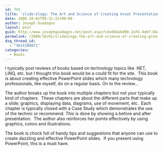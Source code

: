 ```yaml
---
id: 741
title: 'slide:ology: The Art and Science of Creating Great Presentations'
date: 2008-10-01T09:31:22+00:00
author: Joseph Guadagno
layout: post
guid: http://www.josephguadagno.net/post.aspx?id=604abd00-2af4-4e6f-bba9-7a529674e7b8
permalink: /2008/10/01/slideology-the-art-and-science-of-creating-great-presentations/
dsq_thread_id:
  - "3615190871"
categories:
  - Books
---
```

<p>I typically post reviews of books based on technology topics like .NET, LINQ,  etc. but I thought this book would be a could fit for the site.&nbsp; This book is  about creating effective PowerPoint slides which many technology professionals,  like myself, do on a regular basis. On to the review...</p>
<p>The author breaks up the book into multiple chapters but not your typically  kind of chapters.&nbsp; These chapters are about the different parts that make up a  slide; graphics, displaying data, diagrams, use of movement, etc.&nbsp; Each chapter  is typically closed with a Case Study which demonstrates the use of the technic  or recommend. This is done by showing a before and after presentation.&nbsp; The  author also reinforces&nbsp;her points effectively by using graphics, colors and  illustrations.</p>
<p>The book is chock full of handy tips and suggestions that anyone can use to  create dazzling and effective PowerPoint slides.&nbsp; If you present using  PowerPoint, this is a must have.</p>